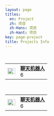 ```yaml
---
layout: page
titles:
  en: Project
  zh: 项目
  zh-Hans: 项目
  zh-Hant: 项目
key: page-project
title: Projects Info
---
```


&nbsp;
<table width="100%" rules="none">
    <tr>
        <td>
            <center><img src="https://encrypted-tbn0.gstatic.com/images?q=tbn:ANd9GcQVIxzbwoOfizLaHhu91OXEsvQ1vbbYEdy8FMGx5gJ5ttxRpavKSA" width="100%"/></center>
        </td>
        <td width="70%">
            <a href="" id="aptamer"><b>聊天机器人</b></a> <br />
            6
        </td>
    </tr>
</table>
&nbsp;
<table width="100%" rules="none">
    <tr>
        <td>
            <center><img src="https://encrypted-tbn0.gstatic.com/images?q=tbn:ANd9GcQVIxzbwoOfizLaHhu91OXEsvQ1vbbYEdy8FMGx5gJ5ttxRpavKSA" width="100%"/></center>
        </td>
        <td width="70%">
            <a href="" id="aptamer"><b>聊天机器人</b></a> <br />
            6
        </td>
    </tr>
</table>




